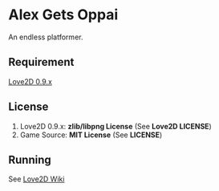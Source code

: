 Alex Gets Oppai
==============

An endless platformer.

## Requirement
[Love2D 0.9.x](https://www.love2d.org/)

## License
1. Love2D 0.9.x: **zlib/libpng License** (See **Love2D LICENSE**)
2. Game Source: **MIT License** (See **LICENSE**)

## Running
See [Love2D Wiki](https://www.love2d.org/wiki/Getting_Started)
